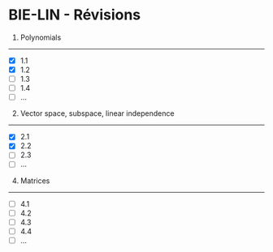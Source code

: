 BIE-LIN - Révisions
===================

1. Polynomials
--------------

- [x] 1.1
- [x] 1.2
- [ ] 1.3
- [ ] 1.4
- [ ] ...

2. Vector space, subspace, linear independence
----------------------------------------------

- [x] 2.1
- [x] 2.2
- [ ] 2.3
- [ ] ...

4. Matrices
-----------

- [ ] 4.1
- [ ] 4.2
- [ ] 4.3
- [ ] 4.4
- [ ] ...

